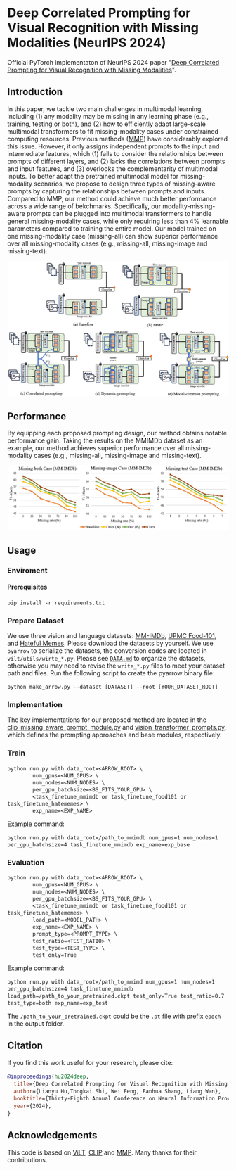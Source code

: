 # Deep Correlated Prompting for Visual Recognition with Missing Modalities (NeurIPS 2024)
Official PyTorch implementaton of NeurIPS 2024 paper "[Deep Correlated Prompting for Visual Recognition with Missing Modalities](https://arxiv.org/abs/2410.06558)".  

## Introduction
In this paper, we tackle two main challenges in multimodal learning, including (1) any modality may be missing in any learning phase (e.g., training, testing or both), and (2) how to efficiently adapt large-scale multimodal transformers to fit missing-modality cases under constrained computing resources. Previous methods ([MMP](https://arxiv.org/abs/2303.03369)) have considerably explored this issue. However, it only assigns independent prompts to the input and intermediate features, which (1) fails to consider the relationships between prompts of different layers, and (2) lacks the correlations between prompts and input features, and (3) overlooks the complementarity of multimodal inputs. To better adapt the pretrained multimodal model for missing-modality scenarios, we propose to design three types of missing-aware prompts by capturing the relationships between prompts and inputs. Compared to MMP, our method could achieve much better performance across a wide range of bekchmarks. Specifically, our modality-missing-aware prompts can be plugged into multimodal transformers to handle general missing-modality cases, while only requiring less than 4% learnable parameters compared to training the entire model. Our model trained on one missing-modality case (missing-all) can show superior performance over all missing-modality cases (e.g., missing-all, missing-image and missing-text).

<div align="center">
  <img src="fig/figure_comparison.jpg"/>
</div>

## Performance
By equipping each proposed prompting design, our method obtains notable performance gain. Taking the results on the MMIMDb dataset as an example, our method achieves superior performance over all missing-modality cases (e.g., missing-all, missing-image and missing-text).

<div align="center">
  <img src="fig/figure3.jpg"/>
</div>

## Usage
### Enviroment
#### Prerequisites
```
pip install -r requirements.txt
```

### Prepare Dataset
We use three vision and language datasets: [MM-IMDb](https://github.com/johnarevalo/gmu-mmimdb), [UPMC Food-101](https://visiir.isir.upmc.fr/explore), and [Hateful Memes](https://ai.facebook.com/blog/hateful-memes-challenge-and-data-set/). Please download the datasets by yourself. We use `pyarrow` to serialize the datasets, the conversion codes are located in `vilt/utils/wirte_*.py`. Please see [`DATA.md`](./DATA.md) to organize the datasets, otherwise you may need to revise the `write_*.py` files to meet your dataset path and files. Run the following script to create the pyarrow binary file:
```
python make_arrow.py --dataset [DATASET] --root [YOUR_DATASET_ROOT]
```

### Implementation
The key implementations for our proposed method are located in the [clip_missing_aware_prompt_module.py](./clip/modules/clip_missing_aware_prompt_module.py) and [vision_transformer_prompts.py](./clip/modules/vision_transformer_prompts.py), which defines the prompting approaches and base modules, respectively.

### Train
```
python run.py with data_root=<ARROW_ROOT> \
        num_gpus=<NUM_GPUS> \
        num_nodes=<NUM_NODES> \
        per_gpu_batchsize=<BS_FITS_YOUR_GPU> \
        <task_finetune_mmimdb or task_finetune_food101 or task_finetune_hatememes> \
        exp_name=<EXP_NAME>
```
Example command:
```
python run.py with data_root=/path_to_mmimdb num_gpus=1 num_nodes=1 per_gpu_batchsize=4 task_finetune_mmimdb exp_name=exp_base
```
### Evaluation
```
python run.py with data_root=<ARROW_ROOT> \
        num_gpus=<NUM_GPUS> \
        num_nodes=<NUM_NODES> \
        per_gpu_batchsize=<BS_FITS_YOUR_GPU> \
        <task_finetune_mmimdb or task_finetune_food101 or task_finetune_hatememes> \
        load_path=<MODEL_PATH> \
        exp_name=<EXP_NAME> \
        prompt_type=<PROMPT_TYPE> \
        test_ratio=<TEST_RATIO> \
        test_type=<TEST_TYPE> \
        test_only=True     
```
Example command:
```
python run.py with data_root=/path_to_mmimd num_gpus=1 num_nodes=1 per_gpu_batchsize=4 task_finetune_mmimdb load_path=/path_to_your_pretrained.ckpt test_only=True test_ratio=0.7 test_type=both exp_name=exp_test
```
The `/path_to_your_pretrained.ckpt` could be the `.pt` file with prefix `epoch-` in the output folder.
## Citation
If you find this work useful for your research, please cite:
```Bibtex
@inproceedings{hu2024deep,
  title={Deep Correlated Prompting for Visual Recognition with Missing Modalities},
  author={Lianyu Hu,Tongkai Shi, Wei Feng, Fanhua Shang, Liang Wan},
  booktitle={Thirty-Eighth Annual Conference on Neural Information Processing Systems},
  year={2024},
}
```

## Acknowledgements
This code is based on [ViLT](https://github.com/dandelin/ViLT.git), [CLIP](https://github.com/openai/CLIP) and [MMP](https://github.com/yilunlee/missing_aware_prompts). Many thanks for their contributions. 
